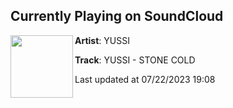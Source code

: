 ## Currently Playing on SoundCloud

[<img align="left" width="100" src="https://i1.sndcdn.com/artworks-fQj42IOqTBPvLT2P-Teg4Hw-t500x500.jpg">](https://soundcloud.com/officialyussi/yussi-stone-cold-1)

**Artist**: YUSSI 

**Track**: YUSSI - STONE COLD

Last updated at 07/22/2023 19:08
